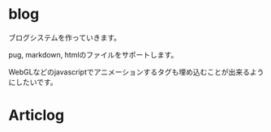 # blog
ブログシステムを作っていきます。  
  
pug, markdown, htmlのファイルをサポートします。  

WebGLなどのjavascriptでアニメーションするタグも埋め込むことが出来るようにしたいです。
# Articlog
